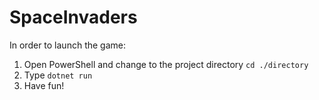 # SpaceInvaders

In order to launch the game:
1. Open PowerShell and change to the project directory `cd ./directory`
2. Type `dotnet run`
3. Have fun!
